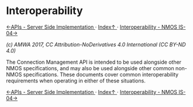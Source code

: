 # Interoperability

[←APIs - Server Side Implementation ](2.2._APIs_-_Server_Side_Implementation.md) · [ Index↑ ](..) · [Interoperability - NMOS IS-04→](3.1._Interoperability_-_NMOS_IS-04.md)

_(c) AMWA 2017, CC Attribution-NoDerivatives 4.0 International (CC BY-ND 4.0)_

The Connection Management API is intended to be used alongside other NMOS specifications, and may also be used alongside other common non-NMOS specifications. These documents cover common interoperability requirements when operating in either of these situations.

[←APIs - Server Side Implementation ](2.2._APIs_-_Server_Side_Implementation.md) · [ Index↑ ](..) · [Interoperability - NMOS IS-04→](3.1._Interoperability_-_NMOS_IS-04.md)
